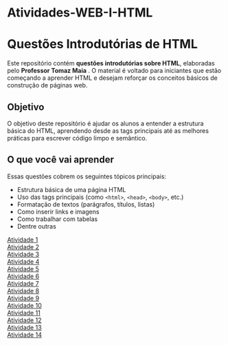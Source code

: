 # Atividades-WEB-I-HTML


# Questões Introdutórias de HTML

Este repositório contém **questões introdutórias sobre HTML**, elaboradas pelo <b>Professor Tomaz Maia</b> . O material é voltado para iniciantes que estão começando a aprender HTML e desejam reforçar os conceitos básicos de construção de páginas web.

## Objetivo

O objetivo deste repositório é ajudar os alunos a entender a estrutura básica do HTML, aprendendo desde as tags principais até as melhores práticas para escrever código limpo e semântico.

## O que você vai aprender

Essas questões cobrem os seguintes tópicos principais:

- Estrutura básica de uma página HTML
- Uso das tags principais (como `<html>`, `<head>`, `<body>`, etc.)
- Formatação de textos (parágrafos, títulos, listas)
- Como inserir links e imagens
- Como trabalhar com tabelas
- Dentre outras 


[Atividade 1](Atividade01.html)<br>
[Atividade 2](Atividade02.html)<br>
[Atividade 3](Atividade03.html)<br>
[Atividade 4](Atividade04.html)<br>
[Atividade 5](Atividade05.html)<br>
[Atividade 6](Atividade06.html)<br>
[Atividade 7](Atividade07.html)<br>
[Atividade 8](Atividade08.html)<br>
[Atividade 9](Atividade09.html)<br>
[Atividade 10](Atividade10.html)<br>
[Atividade 11](Atividade11.html)<br>
[Atividade 12](Atividade12.html)<br>
[Atividade 13](Atividade13.html)<br>
[Atividade 14](Atividade14.html)<br>


